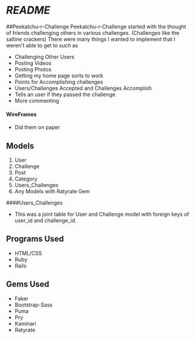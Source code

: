 # *README*

##Peekatchu-r-Challenge
Peekatchu-r-Challenge started with the thought of friends challenging others in various challenges. (Challenges like the saltine crackers) There were many things I wanted to implement that I weren't able to get to such as 

* Challenging Other Users
* Posting Videos
* Posting Photos
* Getting my home page sorts to work
* Points for Accomplishing challenges
* Users/Challenges Accepted and Challenges Accomplish
* Tells an user if they passed the challenge
* More commenting 

#### WireFrames
* Did them on paper

## Models
1. User
2. Challenge
3. Post
4. Category
5. Users_Challenges
6. Any Models with Ratyrate Gem

####Users_Challenges
* This was a joint table for User and Challenge model with foreign keys of user_id and challenge_id.

## Programs Used
* HTML/CSS
* Ruby
* Rails

## Gems Used
* Faker
* Bootstrap-Sass
* Puma
* Pry
* Kaminari
* Ratyrate

